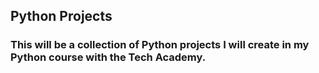 ## Python Projects

### This will be a collection of Python projects I will create in my Python course with the Tech Academy.
